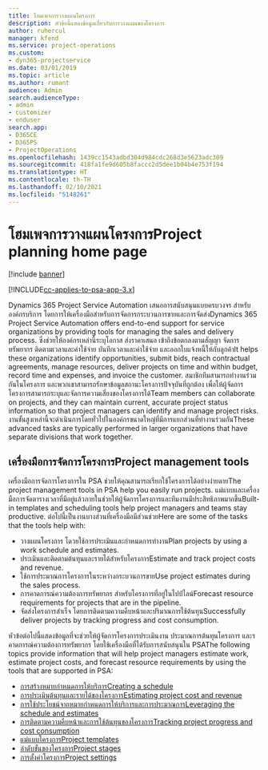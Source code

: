 ```yaml
---
title: โฮมเพจการวางแผนโครงการ
description: หัวข้อนี้แสดงข้อมูลเกี่ยวกับการวางแผนของโครงการ
author: ruhercul
manager: kfend
ms.service: project-operations
ms.custom:
- dyn365-projectservice
ms.date: 03/01/2019
ms.topic: article
ms.author: rumant
audience: Admin
search.audienceType:
- admin
- customizer
- enduser
search.app:
- D365CE
- D365PS
- ProjectOperations
ms.openlocfilehash: 1439cc1543adbd304d984cdc268d3e5623adc309
ms.sourcegitcommit: 418fa1fe9d605b8faccc2d5dee1b04b4e753f194
ms.translationtype: HT
ms.contentlocale: th-TH
ms.lasthandoff: 02/10/2021
ms.locfileid: "5148261"
---
```

# <a name="project-planning-home-page"></a><span data-ttu-id="69dad-103">โฮมเพจการวางแผนโครงการ</span><span class="sxs-lookup"><span data-stu-id="69dad-103">Project planning home page</span></span>

[!include [banner](../includes/psa-now-project-operations.md)]

[!INCLUDE[cc-applies-to-psa-app-3.x](../includes/cc-applies-to-psa-app-3x.md)]

<span data-ttu-id="69dad-104">Dynamics 365 Project Service Automation เสนอการสนับสนุนแบบครบวงจร สำหรับองค์กรบริการ โดยการให้เครื่องมือสำหรับการจัดการกระบวนการขายและการจัดส่ง</span><span class="sxs-lookup"><span data-stu-id="69dad-104">Dynamics 365 Project Service Automation offers end-to-end support for service organizations by providing tools for managing the sales and delivery process.</span></span> <span data-ttu-id="69dad-105">ซึ่งช่วยให้องค์กรเหล่านี้ระบุโอกาส ส่งราคาเสนอ เข้าถึงข้อตกลงตามสัญญา จัดการทรัพยากร ติดตามเวลาและค่าใช้จ่าย บันทึกเวลาและค่าใช้จ่าย และออกใบแจ้งหนี้ให้กับลูกค้า</span><span class="sxs-lookup"><span data-stu-id="69dad-105">It helps these organizations identify opportunities, submit bids, reach contractual agreements, manage resources, deliver projects on time and within budget, record time and expenses, and invoice the customer.</span></span> <span data-ttu-id="69dad-106">สมาชิกทีมสามารถทำงานร่วมกันในโครงการ และพวกเขาสามารถรักษาข้อมูลสถานะโครงการปัจจุบันที่ถูกต้อง เพื่อให้ผู้จัดการโครงการสามารถระบุและจัดการความเสี่ยงของโครงการได้</span><span class="sxs-lookup"><span data-stu-id="69dad-106">Team members can collaborate on projects, and they can maintain current, accurate project status information so that project managers can identify and manage project risks.</span></span> <span data-ttu-id="69dad-107">งานขั้นสูงเหล่านี้จะดำเนินการโดยทั่วไปในองค์กรขนาดใหญ่ที่มีการแยกส่วนที่ทำงานร่วมกัน</span><span class="sxs-lookup"><span data-stu-id="69dad-107">These advanced tasks are typically performed in larger organizations that have separate divisions that work together.</span></span>

## <a name="project-management-tools"></a><span data-ttu-id="69dad-108">เครื่องมือการจัดการโครงการ</span><span class="sxs-lookup"><span data-stu-id="69dad-108">Project management tools</span></span>

<span data-ttu-id="69dad-109">เครื่องมือการจัดการโครงการใน PSA ช่วยให้คุณสามารถเรียกใช้โครงการได้อย่างง่ายดาย</span><span class="sxs-lookup"><span data-stu-id="69dad-109">The project management tools in PSA help you easily run projects.</span></span> <span data-ttu-id="69dad-110">แม่แบบและเครื่องมือการจัดตารางเวลาที่มีอยู่แล้วภายในช่วยให้ผู้จัดการโครงการและทีมงานมีประสิทธิภาพมากขึ้น</span><span class="sxs-lookup"><span data-stu-id="69dad-110">Built-in templates and scheduling tools help project managers and teams stay productive.</span></span> <span data-ttu-id="69dad-111">ต่อไปนี้เป็นงานบางส่วนที่เครื่องมือมีส่วนช่วย</span><span class="sxs-lookup"><span data-stu-id="69dad-111">Here are some of the tasks that the tools help with:</span></span>

- <span data-ttu-id="69dad-112">วางแผนโครงการ โดวยใช้การประเมินและกำหนดการทำงาน</span><span class="sxs-lookup"><span data-stu-id="69dad-112">Plan projects by using a work schedule and estimates.</span></span>
- <span data-ttu-id="69dad-113">ประเมินและติดตามต้นทุนและรายได้สำหรับโครงการ</span><span class="sxs-lookup"><span data-stu-id="69dad-113">Estimate and track project costs and revenue.</span></span>
- <span data-ttu-id="69dad-114">ใช้การประมาณการโครงการในระหว่างกระบวนการขาย</span><span class="sxs-lookup"><span data-stu-id="69dad-114">Use project estimates during the sales process.</span></span>
- <span data-ttu-id="69dad-115">การคาดการณ์ความต้องการทรัพยากร สำหรับโครงการที่อยู่ในไปป์ไลน์</span><span class="sxs-lookup"><span data-stu-id="69dad-115">Forecast resource requirements for projects that are in the pipeline.</span></span>
- <span data-ttu-id="69dad-116">จัดส่งโครงการสำเร็จ โดยการติดตามความคืบหน้าและปริมาณการใช้ต้นทุน</span><span class="sxs-lookup"><span data-stu-id="69dad-116">Successfully deliver projects by tracking progress and cost consumption.</span></span>

<span data-ttu-id="69dad-117">หัวข้อต่อไปนี้แสดงข้อมูลที่จะช่วยให้ผู้จัดการโครงการประเมินงาน ประมาณการต้นทุนโครงการ และรคาดการณ์ความต้องการทรัพยากร โดยใช้เครื่องมือที่ได้รับการสนับสนุนใน PSA</span><span class="sxs-lookup"><span data-stu-id="69dad-117">The following topics provide information that will help project managers estimate work, estimate project costs, and forecast resource requirements by using the tools that are supported in PSA:</span></span>

- [<span data-ttu-id="69dad-118">การสร้างหมายกำหนดการให้บริการ</span><span class="sxs-lookup"><span data-stu-id="69dad-118">Creating a schedule</span></span>](project-creating.md)
- [<span data-ttu-id="69dad-119">การประเมินต้นทุนและรายได้ของโครงการ</span><span class="sxs-lookup"><span data-stu-id="69dad-119">Estimating project cost and revenue</span></span>](project-estimating.md)
- [<span data-ttu-id="69dad-120">การใช้ประโยชน์จากหมายกำหนดการให้บริการและการประมาณการ</span><span class="sxs-lookup"><span data-stu-id="69dad-120">Leveraging the schedule and estimates</span></span>](project-leveraging.md)
- [<span data-ttu-id="69dad-121">การติดตามความคืบหน้าและการใช้ต้นทุนของโครงการ</span><span class="sxs-lookup"><span data-stu-id="69dad-121">Tracking project progress and cost consumption</span></span>](project-tracking.md)
- [<span data-ttu-id="69dad-122">แม่แบบโครงการ</span><span class="sxs-lookup"><span data-stu-id="69dad-122">Project templates</span></span>](project-templates.md)
- [<span data-ttu-id="69dad-123">ลำดับขั้นของโครงการ</span><span class="sxs-lookup"><span data-stu-id="69dad-123">Project stages</span></span>](project-stages.md)
- [<span data-ttu-id="69dad-124">การตั้งค่าโครงการ</span><span class="sxs-lookup"><span data-stu-id="69dad-124">Project settings</span></span>](project-settings.md)
